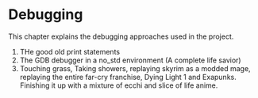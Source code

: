 # Debugging

This chapter explains the debugging approaches used in the project.  
1. THe good old print statements
2. The GDB debugger in a no_std environment (A complete life savior)
3. Touching grass, Taking showers, replaying skyrim as a modded mage, replaying the entire far-cry franchise, Dying Light 1 and Exapunks. Finishing it up with a mixture of ecchi and slice of life anime.      